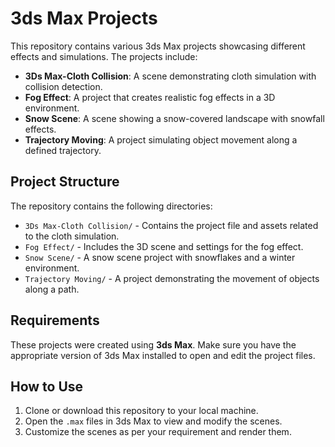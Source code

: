 # 3ds Max Projects

This repository contains various 3ds Max projects showcasing different effects and simulations. The projects include:

- **3Ds Max-Cloth Collision**: A scene demonstrating cloth simulation with collision detection.
- **Fog Effect**: A project that creates realistic fog effects in a 3D environment.
- **Snow Scene**: A scene showing a snow-covered landscape with snowfall effects.
- **Trajectory Moving**: A project simulating object movement along a defined trajectory.

## Project Structure

The repository contains the following directories:

- `3Ds Max-Cloth Collision/` - Contains the project file and assets related to the cloth simulation.
- `Fog Effect/` - Includes the 3D scene and settings for the fog effect.
- `Snow Scene/` - A snow scene project with snowflakes and a winter environment.
- `Trajectory Moving/` - A project demonstrating the movement of objects along a path.

## Requirements

These projects were created using **3ds Max**. Make sure you have the appropriate version of 3ds Max installed to open and edit the project files.

## How to Use

1. Clone or download this repository to your local machine.
2. Open the `.max` files in 3ds Max to view and modify the scenes.
3. Customize the scenes as per your requirement and render them.
